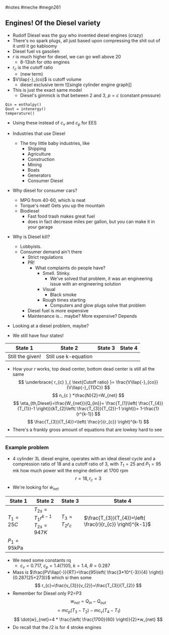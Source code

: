 #notes #meche #megn261

## Engines! Of the Diesel variety
- Rudolf Diesel was the guy who invented diesel engines (crazy)
- There's no spark plugs, all just based upon compressing the shit out of it until it go kabloomy
- Diesel fuel vs gasolien
- $r$ is much higher for diesel, we can go well above 20
	- 8-13ish for otto engines
- $r_{c}$ is the cutoff ratio
	- (new term)
- $V\llap{-}_{co}$ is cutoff volume
	- diesel exclusive term
![[single cylinder engine graph]]
- This is just the exact same model
	- Diesel's gimmick is that between 2 and 3, $p=c$ (constant pressure)
```
Qin = enthalpy()
Qout = intenergy()
temperature()
```
- Using these instead of $c_{v}$ and $c_{p}$ for EES
- Industries that use Diesel
	- The tiny little baby industries, like
		- Shipping
		- Agriculture
		- Construction
		- Mining
		- Boats
		- Generators
		- Consumer Diesel
- Why diesel for consumer cars?
	- MPG from 40-60, which is neat
	- Torque's neat! Gets you up the mountain
	- Biodiesel
		- Fast food trash makes great fuel
		- does in fact decrease miles per gallon, but you can make it in your garage
- Why is Diesel kill?
	- Lobbyists. 
	- Consumer demand ain't there
		- Strict regulations
		- PR! 
			- What complaints do people have?
				- Smell. Stinky.
					- We've solved that problem, it was an engineering issue with an engineering solution
				- Visual
					- Black smoke
				- Rough times starting
					- Computers and glow plugs solve that problem
		- Diesel fuel is more expensive
		- Maintenance is... maybe? More expensive? Depends
- Looking at a diesel problem, maybe?

- We still have four states!

| State 1          | State 2              | State 3 | State 4 |
| ---------------- | -------------------- | ------- | ------- |
| Still the given! | Still use k-equation |         |         |
- How your $r$ works, top dead center, bottom dead center is still all the same
$$
\underbrace{ r_{c} }_{ \text{Cutoff ratio} }= \frac{V\llap{-}_{co}}{V\llap{-}_{TDC}}
$$
$$
n_{c } *\frac{N}{2}=W_{net}
$$
$$
\eta_{th,Diesel}=\frac{W_{net}}{Q_{in}}= \frac{T_{1}\left( \frac{T_{4}}{T_{1}}-1 \right)}{kT_{2}\left( \frac{T_{3}}{T_{2}}-1 \right)}= 1-\frac{1}{r^{k-1}}
$$
$$
\frac{T_{3}}{T_{4}}=\left( \frac{r}{r_{c}} \right)^{k-1}
$$
- There's a frankly gross amount of equations that are lowkey hard to see

---
### Example problem
- 4 cylinder 3L diesel engine, operates with an ideal diesel cycle and a compression ratio of 18 and a cutoff ratio of 3, with $T_{1}=25$ and $P_{1}=95$ mk how much power will the engine deliver at 1700 rpm
$$
r=18, r_{c}=3
$$
- We're looking for $\dot{w}_{net}$

| State 1       | State 2                                | State 3            | State 4                                                    |
| ------------- | -------------------------------------- | ------------------ | ---------------------------------------------------------- |
| $T_{1}=25C$   | $T_{2s}=T_{1}r^{k-1}$<br>$T_{2s}=947K$ | $T_{3}=T_{2}r_{c}$ | $\frac{T_{3}}{T_{4}}=\left( \frac{r}{r_{c}} \right)^{k-1}$ |
| $P_{1}=95$kPa |                                        |                    |                                                            |
- We need some constants rq
	- $c_{v}=0.717$, $c_{p}=1.4(?)05$, $k=1.4$, $R=0.287$
- Mass is $\frac{PV\llap{-}}{RT}=\frac{95\left( \frac{3*10^{-3}}{4} \right)}{0.287(25+273)}$ which si then some 
$$
r_{c}=\frac{v_{3}}{v_{2}}=\frac{T_{3}}{T_{2}}
$$
- Remember for Diesel only P2=P3
$$
{w}_{net}=Q_{in}-Q_{out}
$$
$$
= mc_{p}(T_{3}-T_{2})-mc_{v}(T_{4}-T_{1})
$$
$$
\dot{w}_{net}=4 * \frac{\left( \frac{1700}{60} \right)}{2}*w_{net}
$$
- Do recall that the /2 is for 4 stroke engines
